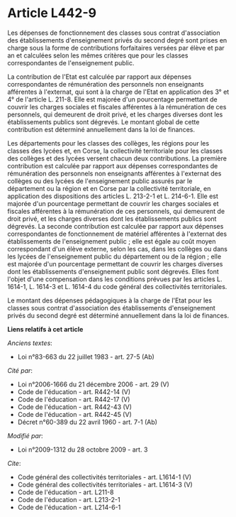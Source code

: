 # Article L442-9

Les dépenses de fonctionnement des classes sous contrat d'association des établissements d'enseignement privés du second
degré sont prises en charge sous la forme de contributions forfaitaires versées par élève et par an et calculées selon les
mêmes critères que pour les classes correspondantes de l'enseignement public. 

La contribution de l'Etat est calculée par rapport aux dépenses correspondantes de rémunération des personnels non
enseignants afférentes à l'externat, qui sont à la charge de l'Etat en application des 3° et 4° de l'article L. 211-8. Elle
est majorée d'un pourcentage permettant de couvrir les charges sociales et fiscales afférentes à la rémunération de ces
personnels, qui demeurent de droit privé, et les charges diverses dont les établissements publics sont dégrevés. Le montant
global de cette contribution est déterminé annuellement dans la loi de finances. 

Les départements pour les classes des collèges, les régions pour les classes des lycées et, en Corse, la collectivité
territoriale pour les classes des collèges et des lycées versent chacun deux contributions. La première contribution est
calculée par rapport aux dépenses correspondantes de rémunération des personnels non enseignants afférentes à l'externat des
collèges ou des lycées de l'enseignement public assurés par le département ou la région et en Corse par la collectivité
territoriale, en application des dispositions des articles L. 213-2-1 et L. 214-6-1. Elle est majorée d'un pourcentage
permettant de couvrir les charges sociales et fiscales afférentes à la rémunération de ces personnels, qui demeurent de droit
privé, et les charges diverses dont les établissements publics sont dégrevés. La seconde contribution est calculée par
rapport aux dépenses correspondantes de fonctionnement de matériel afférentes à l'externat des établissements de
l'enseignement public ; elle est égale au coût moyen correspondant d'un élève externe, selon les cas, dans les collèges ou
dans les lycées de l'enseignement public du département ou de la région ; elle est majorée d'un pourcentage permettant de
couvrir les charges diverses dont les établissements d'enseignement public sont dégrevés. Elles font l'objet d'une
compensation dans les conditions prévues par les articles L. 1614-1, L. 1614-3 et L. 1614-4 du code général des collectivités
territoriales. 

Le montant des dépenses pédagogiques à la charge de l'Etat pour les classes sous contrat d'association des établissements
d'enseignement privés du second degré est déterminé annuellement dans la loi de finances.

**Liens relatifs à cet article**

_Anciens textes_:

  - Loi n°83-663 du 22 juillet 1983 - art. 27-5 (Ab)

_Cité par_:

  - Loi n°2006-1666 du 21 décembre 2006 - art. 29 (V)
  - Code de l'éducation - art. R442-14 (V)
  - Code de l'éducation - art. R442-17 (V)
  - Code de l'éducation - art. R442-43 (V)
  - Code de l'éducation - art. R442-45 (V)
  - Décret n°60-389 du 22 avril 1960 - art. 7-1 (Ab)

_Modifié par_:

  - Loi n°2009-1312 du 28 octobre 2009 - art. 3

_Cite_:

  - Code général des collectivités territoriales - art. L1614-1 (V)
  - Code général des collectivités territoriales - art. L1614-3 (V)
  - Code de l'éducation - art. L211-8
  - Code de l'éducation - art. L213-2-1
  - Code de l'éducation - art. L214-6-1

